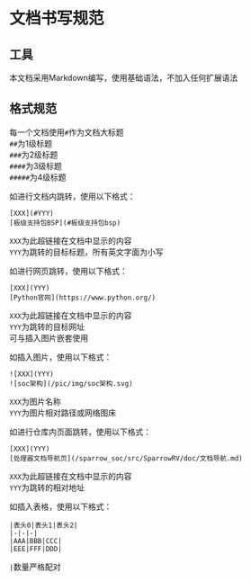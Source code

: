 # 文档书写规范
## 工具
本文档采用Markdown编写，使用基础语法，不加入任何扩展语法

## 格式规范
每一个文档使用`#`作为文档大标题  
`##`为1级标题  
`###`为2级标题  
`####`为3级标题  
`#####`为4级标题  

如进行文档内跳转，使用以下格式：  
```
[XXX](#YYY)
[板级支持包BSP](#板级支持包bsp)
```
`XXX`为此超链接在文档中显示的内容  
`YYY`为跳转的目标标题，所有英文字面为小写  

如进行网页跳转，使用以下格式：  
```
[XXX](YYY)
[Python官网](https://www.python.org/)
```
`XXX`为此超链接在文档中显示的内容  
`YYY`为跳转的目标网址  
可与插入图片嵌套使用  

如插入图片，使用以下格式：  
```
![XXX](YYY)
![soc架构](/pic/img/soc架构.svg) 
```
`XXX`为图片名称  
`YYY`为图片相对路径或网络图床  

如进行仓库内页面跳转，使用以下格式：  
```
[XXX](YYY)
[处理器文档导航页](/sparrow_soc/src/SparrowRV/doc/文档导航.md)
```
`XXX`为此超链接在文档中显示的内容  
`YYY`为跳转的相对地址  

如插入表格，使用以下格式：  
```
|表头0|表头1|表头2|
|-|-|-|
|AAA|BBB|CCC|
|EEE|FFF|DDD|
```
`|`数量严格配对  
